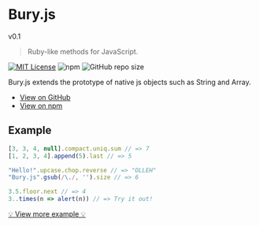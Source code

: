 # Bury.js

v0.1

> Ruby-like methods for JavaScript.

[![MIT License](https://img.shields.io/badge/license-MIT-blue.svg?style=flat)](LICENSE)
![npm](https://img.shields.io/npm/v/buryjs?style=flat)
![GitHub repo size](https://img.shields.io/github/repo-size/mtsgi/bury)

Bury.js extends the prototype of native js objects such as String and Array.

- [View on GitHub](https://github.com/mtsgi/bury)
- [View on npm](https://www.npmjs.com/package/buryjs)

## Example

```js
[3, 3, 4, null].compact.uniq.sum // => 7
[1, 2, 3, 4].append(5).last // => 5
```

```js
"Hello!".upcase.chop.reverse // => "OLLEH"
"Bury.js".gsub(/\./, '').size // => 6
```

```js
3.5.floor.next // => 4
3..times(n => alert(n)) // => Try it out!
```

[💡 View more example 💡](https://mtsgi.github.io/bury/docs)
